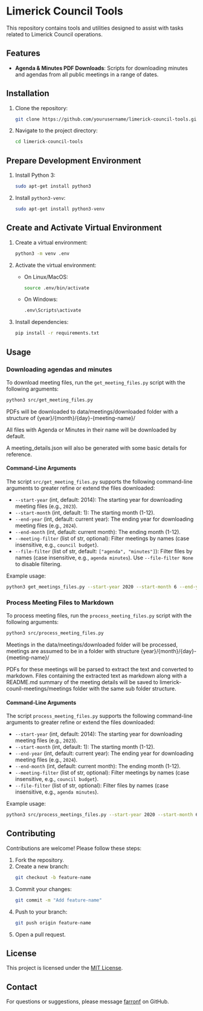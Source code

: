 # Limerick Council Tools

This repository contains tools and utilities designed to assist with tasks related to Limerick Council operations.

## Features

- **Agenda & Minutes PDF Downloads**: Scripts for downloading minutes and agendas from all public meetings in a range of dates.

## Installation

1. Clone the repository:
    ```bash
    git clone https://github.com/yourusername/limerick-council-tools.git
    ```
2. Navigate to the project directory:
    ```bash
    cd limerick-council-tools
    ```

## Prepare Development Environment

1. Install Python 3:
    ```bash
    sudo apt-get install python3
    ```

2. Install `python3-venv`:
    ```bash
    sudo apt-get install python3-venv
    ```

## Create and Activate Virtual Environment

1. Create a virtual environment:
    ```bash
    python3 -m venv .env
    ```

2. Activate the virtual environment:
    - On Linux/MacOS:
        ```bash
        source .env/bin/activate
        ```
    - On Windows:
        ```bash
        .env\Scripts\activate
        ```

3. Install dependencies:
    ```bash
    pip install -r requirements.txt
    ```

## Usage
### Downloading agendas and minutes

To download meeting files, run the `get_meeting_files.py` script with the following arguments:

```bash
python3 src/get_meeting_files.py
```

PDFs will be downloaded to data/meetings/downloaded folder with a structure of {year}/{month}/{day}-{meeting-name}/

All files with Agenda or Minutes in their name will be downloaded by default.

A meeting_details.json will also be generated with some basic details for reference.

#### Command-Line Arguments

The script `src/get_meeting_files.py` supports the following command-line arguments to greater refine or extend the files downloaded:

- `--start-year` (int, default: 2014): The starting year for downloading meeting files (e.g., `2023`).
- `--start-month` (int, default: 1): The starting month (1-12).
- `--end-year` (int, default: current year): The ending year for downloading meeting files (e.g., `2024`).
- `--end-month` (int, default: current month): The ending month (1-12).
- `--meeting-filter` (list of str, optional): Filter meetings by names (case insensitive, e.g., `council budget`).
- `--file-filter` (list of str, default: `["agenda", "minutes"]`): Filter files by names (case insensitive, e.g., `agenda minutes`). Use `--file-filter None` to disable filtering.

Example usage:

```bash
python3 get_meetings_files.py --start-year 2020 --start-month 6 --end-year 2023 --end-month 12 --meeting-filter "council" "budget" --file-filter "agenda"
```

### Process Meeting Files to Markdown

To process meeting files, run the `process_meeting_files.py` script with the following arguments:

```bash
python3 src/process_meeting_files.py
```

Meetings in the data/meetings/downloaded folder will be processed, meetings are assumed to be in a folder with structure {year}/{month}/{day}-{meeting-name}/

PDFs for these meetings will be parsed to extract the text and converted to markdown. Files containing the extracted text as markdown along with a README.md summary of the meeting details will be saved to limerick-counil-meetings/meetings folder with the same sub folder structure.

#### Command-Line Arguments

The script `process_meeting_files.py` supports the following command-line arguments to greater refine or extend the files downloaded:

- `--start-year` (int, default: 2014): The starting year for downloading meeting files (e.g., `2023`).
- `--start-month` (int, default: 1): The starting month (1-12).
- `--end-year` (int, default: current year): The ending year for downloading meeting files (e.g., `2024`).
- `--end-month` (int, default: current month): The ending month (1-12).
- `--meeting-filter` (list of str, optional): Filter meetings by names (case insensitive, e.g., `council budget`).
- `--file-filter` (list of str, optional): Filter files by names (case insensitive, e.g., `agenda minutes`).

Example usage:

```bash
python3 src/process_meetings_files.py --start-year 2020 --start-month 6 --end-year 2023 --end-month 12 --meeting-filter "council" "budget" --file-filter "agenda"
```

## Contributing

Contributions are welcome! Please follow these steps:

1. Fork the repository.
2. Create a new branch:
    ```bash
    git checkout -b feature-name
    ```
3. Commit your changes:
    ```bash
    git commit -m "Add feature-name"
    ```
4. Push to your branch:
    ```bash
    git push origin feature-name
    ```
5. Open a pull request.

## License

This project is licensed under the [MIT License](LICENSE).

## Contact

For questions or suggestions, please message [farronf](https://github.com/farronf) on GitHub.